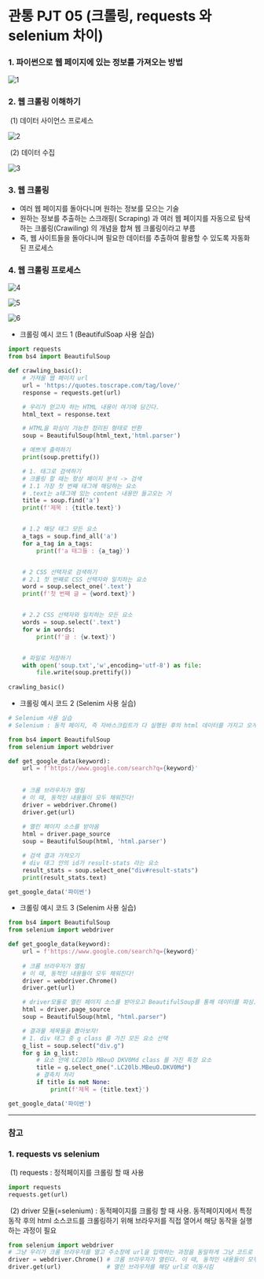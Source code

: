# 관통 PJT 05 (크롤링, requests 와 selenium 차이)

### 1. 파이썬으로 웹 페이지에 있는 정보를 가져오는 방법

![1](https://github.com/JeongJonggil/TIL/assets/139416006/418453af-f7e8-4a65-8846-e8377902a657)


### 2. 웹 크롤링 이해하기

​	(1) 데이터 사이언스 프로세스

![2](https://github.com/JeongJonggil/TIL/assets/139416006/09c41b8f-d1d8-4aa2-989a-32179f196c57)

​	(2) 데이터 수집

![3](https://github.com/JeongJonggil/TIL/assets/139416006/4c96da60-081a-41f5-8241-63da771e82c2)


### 3. 웹 크롤링

- 여러 웹 페이지를 돌아다니며 원하는 정보를 모으는 기술
- 원하는 정보를 추출하는 스크래핑( Scraping) 과 여러 웹 페이지를 자동으로 탐색하는 크롤링(Crawiling) 의 개념을 합쳐 웹 크롤링이라고 부름
- 즉, 웹 사이트들을 돌아다니며 필요한 데이터를 추출하여 활용할 수 있도록 자동화된 프로세스



### 4. 웹 크롤링 프로세스

![4](https://github.com/JeongJonggil/TIL/assets/139416006/ccd6bffe-585b-452e-9ff2-781156266cc3)

![5](https://github.com/JeongJonggil/TIL/assets/139416006/cd91fdf2-f353-4d44-acfb-aac04b7ec58f)

![6](https://github.com/JeongJonggil/TIL/assets/139416006/12076791-3ade-4796-9fa7-8c12a79dc338)


- 크롤링 예시 코드 1 (BeautifulSoap 사용 실습)

```python
import requests
from bs4 import BeautifulSoup

def crawling_basic():
    # 가져올 웹 페이지 url
    url = 'https://quotes.toscrape.com/tag/love/'
    response = requests.get(url)

    # 우리가 얻고자 하는 HTML 내용이 여기에 담긴다.
    html_text = response.text

    # HTML을 파싱이 가능한 정리된 형태로 반환
    soup = BeautifulSoup(html_text,'html.parser')

    # 예쁘게 출력하기
    print(soup.prettify())

    # 1. 태그로 검색하기
    # 크롤링 할 때는 항상 페이지 분석 -> 검색
    # 1.1 가장 첫 번째 태그에 해당하는 요소
    # .text는 a태그에 있는 content 내용만 들고오는 거
    title = soup.find('a')
    print(f'제목 : {title.text}')


    # 1.2 해당 태그 모든 요소
    a_tags = soup.find_all('a')
    for a_tag in a_tags:
        print(f'a 태그들 : {a_tag}')


    # 2 CSS 선택자로 검색하기
    # 2.1 첫 번째로 CSS 선택자와 일치하는 요소
    word = soup.select_one('.text')
    print(f'첫 번째 글 = {word.text}')


    # 2.2 CSS 선택자와 일치하는 모든 요소
    words = soup.select('.text')
    for w in words:
        print(f'글 : {w.text}')


    # 파일로 저장하기
    with open('soup.txt','w',encoding='utf-8') as file:
        file.write(soup.prettify())
    
crawling_basic()
```

- 크롤링 예시 코드 2 (Selenim 사용 실습)

```python
# Selenium 사용 실습
# Selenium : 동적 페이지, 즉 자바스크립트가 다 실행된 후의 html 데이터를 가지고 오게 해주는 라이브러리

from bs4 import BeautifulSoup
from selenium import webdriver

def get_google_data(keyword):
    url = f'https://www.google.com/search?q={keyword}'
    
    
    # 크롬 브라우저가 열림
    # 이 때, 동적인 내용들이 모두 채워진다!
    driver = webdriver.Chrome()
    driver.get(url)
    
    # 열린 페이지 소스를 받아옴
    html = driver.page_source
    soup = BeautifulSoup(html, 'html.parser')

    # 검색 결과 가져오기
    # div 태그 안의 id가 result-stats 라는 요소
    result_stats = soup.select_one("div#result-stats")
    print(result_stats.text)

get_google_data('파이썬')
```

- 크롤링 예시 코드 3 (Selenim 사용 실습)

```python
from bs4 import BeautifulSoup
from selenium import webdriver

def get_google_data(keyword):
    url = f'https://www.google.com/search?q={keyword}'
    
    # 크롬 브라우저가 열림
    # 이 때, 동적인 내용들이 모두 채워진다!
    driver = webdriver.Chrome()
    driver.get(url)

    # driver모듈로 열린 페이지 소스를 받아오고 BeautifulSoup를 통해 데이터를 파싱.
    html = driver.page_source
    soup = BeautifulSoup(html, "html.parser")

    # 결과물 제목들을 뽑아보자!
    # 1. div 태그 중 g class 를 가진 모든 요소 선택
    g_list = soup.select("div.g")
    for g in g_list:
        # 요소 안에 LC20lb MBeuO DKV0Md class 를 가진 특정 요소
        title = g.select_one(".LC20lb.MBeuO.DKV0Md")
        # 결측치 처리
        if title is not None:
            print(f'제목 = {title.text}')

get_google_data('파이썬')
```

<hr>

### 참고

### 1. requests vs selenium 

​	(1) requests : 정적페이지를 크롤링 할 때 사용

```python
import requests 
requests.get(url)
```

​	(2) driver 모듈(=selenium) : 동적페이지를 크롤링 할 때 사용. 동적페이지에서 특정 동작 후의 html 소스코드를 크롤링하기 위해 브라우저를 직접 열어서 해당 동작을 실행하는 과정이 필요

```python
from selenium import webdriver
# 그냥 우리가 크롬 브라우저를 열고 주소창에 url을 입력하는 과정을 동일하게 그냥 코드로 작성했다고 보면 됨
driver = webdriver.Chrome() # 크롬 브라우저가 열린다. 이 때, 동적인 내용들이 모두 채워짐
driver.get(url)				# 열린 브라우저를 해당 url로 이동시킴
```


